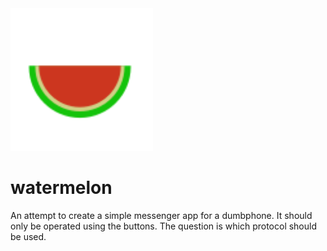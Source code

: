 <img src="/images/logo.svg" width="228"/>

# watermelon

An attempt to create a simple messenger app for a dumbphone. It should only be operated using the buttons. The question is which protocol should be used.
